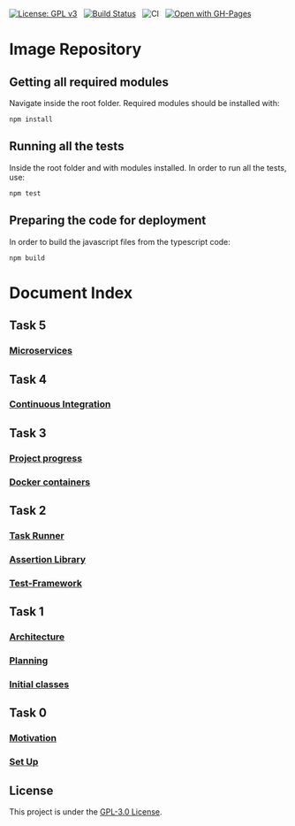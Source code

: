 [![License: GPL v3](https://img.shields.io/badge/License-GPLv3-red.svg)](https://www.gnu.org/licenses/gpl-3.0)&nbsp;&nbsp;
[![Build Status](https://travis-ci.com/GabCas28/Image-Repository.svg?branch=main)](https://travis-ci.com/GabCas28/Image-Repository)&nbsp;&nbsp;
![CI](https://github.com/GabCas28/Image-Repository/workflows/CI/badge.svg)&nbsp;&nbsp;
[![Open with GH-Pages](https://img.shields.io/badge/View%20Project%20in%20GitHub%20Pages-purple)](https://gabcas28.github.io/Image-Repository/)

# Image Repository

## Getting all required modules

Navigate inside the root folder. Required modules should be installed with:

    npm install

## Running all the tests

Inside the root folder and with modules installed. In order to run all the tests, use:

    npm test

## Preparing the code for deployment

In order to build the javascript files from the typescript code:

    npm build

# Document Index

## Task 5

### [Microservices](/doc/Microservices.md)

## Task 4

### [Continuous Integration](/doc/Continuous-Integration.md)

## Task 3

### [Project progress](/doc/T3-progress.md)

### [Docker containers](/doc/Docker.md)

## Task 2

### [Task Runner](/doc/Task-Runner.md)

### [Assertion Library](/doc/Assertion-Library.md)

### [Test-Framework](/doc/Test-Framework.md)

## Task 1

### [Architecture](/doc/Architecture.md)

### [Planning](/doc/Planning.md)

### [Initial classes](/doc/Initial-classes.md)

## Task 0

### [Motivation](/doc/Motivation.md)

### [Set Up](/doc/Initial-Set-Up.md)

## License

This project is under the [GPL-3.0 License](LICENSE.md).
